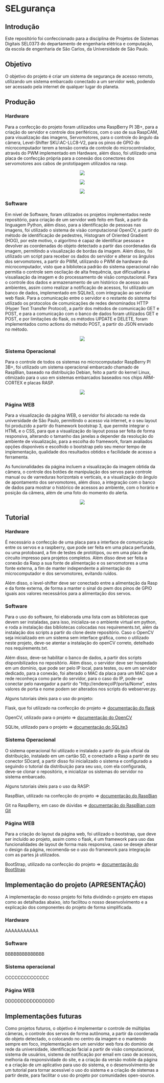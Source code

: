 # SELgurança

## Introdução
Este repositório foi confeccionado para a disciplina de Projetos de Sistemas Digitais SEL0373 do departamento de engenharia elétrica e computação, da escola de engenharia de São Carlos, da Universidade de São Paulo.

## Objetivo
O objetivo do projeto é criar um sistema de segurança de acesso remoto, utilizando um sistema embarcado conectado a um servidor web, podendo ser acessado pela internet de qualquer lugar do planeta.

## Produção

### Hardware
Para a confecção do projeto foram utilizados uma RaspBerry PI 3B+, para a criação do servidor e controle dos periféricos, com o uso de sua RaspCAM, para visualização das imagens, Servomotores, para o controle do ângulo da câmera, Level-Shifter SKU:AC-LLC8-V2, para os pinos de GPIO do microcomputador terem a tensão correta de controle do microcontrolador, através do PWM implementado em Hardware, além disso, foi utilizado uma placa de confecção própria para a conexão dos conectores dos servomotores aos cabos de prototipagem utilizados na rasp.

<p align = "center">
<img src="https://github.com/SELguranca/selguranca/blob/Documentation/images/RASP_VF.jpeg"/>
</p>

<p align = "center">
<img src="https://github.com/SELguranca/selguranca/blob/Documentation/images/RASP_VLE.jpeg"/>
</p>

<p align = "center">
<img src="https://github.com/SELguranca/selguranca/blob/Documentation/images/Schema.jpeg"/>
</p>

### Software
Em nível de Software, foram utilizados os projetos implementados neste repositório, para criação de um servidor web feito em flask, a partir da linguagem Python, além disso, para a identificação de pessoas nas imagens, foi utilizado o sistema de visão computacional OpenCV, a partir do método de identificação de pedestres, Histogram of Oriented Gradient (HOG), por este motivo, o algoritmo é capaz de identificar pessoas e devolver as coordenadas do objeto detectado a partir das coordenadas da imagem, permitindo a visualização de bordas da imagem. Além disso, foi utilizado um script para receber os dados do servidor e alterar os ângulos dos servomotores, a partir do PWM, utilizando o PWM de hardware do microcomputador, visto que a biblioteca padrão do sistema operacional não permitia o controle sem oscilação de alta frequência, que dificualtaria a visualiaação da imagem e do processamento de visão computacional. Para o controle dos dados e armazenamento de um histórico de acesso aos ambientes, assim como realizar a notificação de acessos, foi utilizado um banco de dados, implementado em SQLite3, com integração ao servidor web flask. Para a comunicação entre o servidor e o restante do sistema foi utilizado os protocolos de comunicações de redes denominados HTTP (Hyper Text Transfer Protocol), a partir dos métodos de comunicação GET e POST, e para a comunicação com o banco de dados foram utilizados GET e POST, e por limitações do flask, os métodos UPDATE e DELETE, foram implementados como actions do método POST, a partir do JSON enviado no método.

<p align = "center">
<img src="https://github.com/SELguranca/selguranca/blob/Documentation/images/SUPER_SPACE_MACS.png"/>
</p>

### Sistema Operacional
Para o controle de todos os sistemas no microcomputador RaspBerry PI 3B+, foi utilizado um sistema operacional embarcado chamado de RaspBian, baseado na distribuição Debian, feito a partir do kernel Linux, otimizado para o uso em sistemas embarcados baseados nos chips ARM-CORTEX e placas RASP.

<p align = "center">
<img src="https://github.com/SELguranca/selguranca/blob/Documentation/images/OSOS.jpeg"/>
</p>

### Página WEB
Para a visualização da página WEB, o servidor foi alocado na rede da universidade de São Paulo, permitindo o acesso via internet, e o seu layout foi produzido a partir do framework bootstrap 3, que permite integrar o HTML e o CSS, para que a visualização do layout possa ser feita de forma responsiva, alterando o tamanho das janelas a depender da resolução do ambiente de visualização, para a escolha do framework, foram avaliados opções disponíveis e escolhido o bootstrap pelo seu menor tempo de implementação, qualidade dos resultados obtidos e facilidade de acesso a ferramenta.

As funcionalidades da página incluem a visualização da imagem obtida da câmera, o controle dos botôes de manipulação dos servos para controle manual ou de varreduras horizontais e verticais, e a visualização do ângulo de apontamento dos servomotores, além disso, a integração com o banco de dados para mostrar o histórico de acessos ao ambiente, com o horário e posição da câmera, além de uma foto do momento do alerta.

<p align = "center">
<img src="https://github.com/SELguranca/selguranca/blob/Documentation/images/WEBAGE.jpeg"/>
</p>

## Tutorial

### Hardware
É necessário a confecção de uma placa para a interface de comunicação entre os servos e a raspberry, que pode ser feita em uma placa perfurada, ou uma protoboard, a fim de testes de protótipos, ou em uma placa de circuito impresso para projetos completos.
Além disso deve ser feita a conexão da Rasp a sua fonte de alimentação e os servomotores a uma fonte externa, a fim de manter independente a alimentação do microcomputador e dos servomotores, evitando ruídos.

Além disso, o level-shifter deve ser conectado entre a alimentação da Rasp e da fonte externa, de forma a manter o sinal do pwm dos pinos de GPIO iguais aos valores necessários para a alimentação dos servos.

### Software
Para o uso do software, foi elaborada uma lista com as bibliotecas que devem ser instaladas, para isso, inicializa-se o ambiente virtual em python, e roda a instalação das bibliotecas colocadas nos requirements.txt, além da instalação dos scripts a partir do clone deste repositório. Caso o OpenCV seja inicializado em um sistema sem interface gráfica, como o utilizado neste projeto, deve-se atentar a instalação do openCV correto, detelhado nos requirements.txt.

Além disso, deve-se habilitar o banco de dados, a partir dos scripts disponibilizados no repositório. Além disso, o servidor deve ser hospedado em um domínio, que pode ser pelo IP local, para testes, ou em um servidor dedicado, para a conexão, foi alterado o MAC da placa para um MAC que a rede reconheça como parte do servidor, para o caso do IP, pode-se conectar pelo navegador a partir do "http://endereçoIP/porta/Nome", estes valores de porta e nome podem ser alterados nos scripts do webserver.py.

Alguns tutoriais úteis para o uso do projeto:

Flask, que foi utilizado na confecção do projeto => [documentação do flask](https://flask.palletsprojects.com/en/2.1.x/)

OpenCV, utilizado para o projeto => [documentação do OpenCV](https://learnopencv.com/histogram-of-oriented-gradients/)

SQLite, utilizado para o projeto => [documentação do SQLite3](https://www.sqlite.org/quickstart.html)



### Sistema Operacional
O sistema operacional foi utilizado e instalado a partir do guia oficial da distribuição, instalado em um cartão SD, e conectado a Rasp a partir de seu conector SDcard, a partir disso foi inicializado o sistema e configurado a seguindo o tutorial da distribuição para seu uso, com ela configurada, deve-se clonar o repositório, e inicializar os sistemas do servidor no sistema embarcado.

Alguns tutoriais úteis para o uso da RASP:

RaspBian, utilizado na confecção do projeto => [documentação do RaspBian](http://www.raspbian.org/)

Git na RaspBerry, em caso de dúvidas => [documentação do RaspBian com Git](https://projects.raspberrypi.org/en/projects/getting-started-with-git/12)


### Página WEB

Para a criação do layout da página web, foi utilizado o bootstrap, que deve ser incluído ao projeto, assim como o flask, é um framework para uso das funcionalidades de layout de forma mais responsiva, caso se deseje alterar o design da página, recomenda-se o uso do framework para integração com as partes já utilizados.

BootStrap, utilizado na confecção do projeto => [documentação do BootStrap](https://getbootstrap.com/)

## Implementação do projeto (APRESENTAÇÂO)

A implementação do nosso projeto foi feita dividindo o projeto em etapas como as detalhadas abaixo, isto facilitou o nosso desenvolvimento e a explicação dos componentes do projeto de forma simplificada.

### Hardware

AAAAAAAAAAA

### Software

BBBBBBBBBBBBBB

### Sistema operacional

CCCCCCCCCCCCCC

### Página WEB

DDDDDDDDDDDDDDDD

## Implementações futuras

Como projetos futuros, o objetivo é implementar o controle de múltiplas câmeras, o controle dos servos de forma autônoma, a partir da coordenada do objeto detectado, o colocando no centro da imagem e o mantendo sempre em foco, implementação em um servidor web fora do domínio de rede da universidade, identificação facial a partir de visão computacional, sistema de usuários, sistema de notificação por email em caso de acessos, melhoria da responsividade do site, e a criação da versão mobile da página e a criação de um aplicativo para uso do sistema, e o desenvolvimento de um tutorial para tornar acessível o uso do sistema e a criação de sistemas a partir deste, para facilitar o uso do projeto por comunidades open-source.